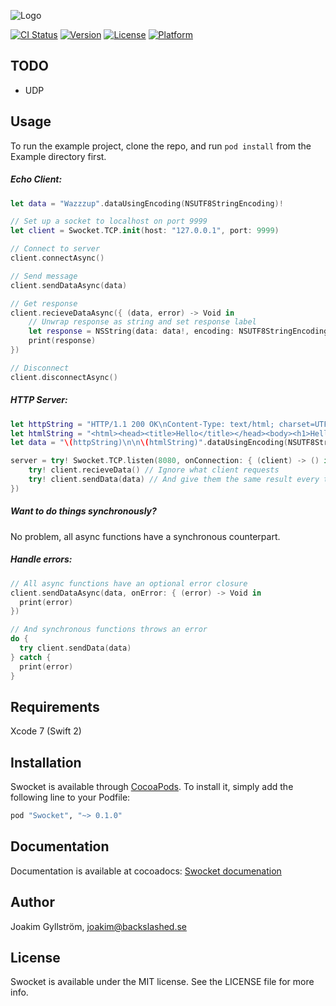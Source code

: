 ![Logo](Swocket.png)

[![CI Status](http://img.shields.io/travis/mikoaj/Swocket.svg?style=flat-square)](https://travis-ci.org/mikaoj/Swocket)
[![Version](https://img.shields.io/cocoapods/v/Swocket.svg?style=flat-square)](http://cocoapods.org/pods/Swocket)
[![License](https://img.shields.io/cocoapods/l/Swocket.svg?style=flat-square)](http://cocoapods.org/pods/Swocket)
[![Platform](https://img.shields.io/cocoapods/p/Swocket.svg?style=flat-square)](http://cocoapods.org/pods/Swocket)
## TODO
* UDP

## Usage

To run the example project, clone the repo, and run `pod install` from the Example directory first.

##### Echo Client:
```swift
let data = "Wazzzup".dataUsingEncoding(NSUTF8StringEncoding)!

// Set up a socket to localhost on port 9999
let client = Swocket.TCP.init(host: "127.0.0.1", port: 9999)

// Connect to server
client.connectAsync()

// Send message
client.sendDataAsync(data)

// Get response
client.recieveDataAsync({ (data, error) -> Void in
    // Unwrap response as string and set response label
    let response = NSString(data: data!, encoding: NSUTF8StringEncoding) as? String
    print(response)
})

// Disconnect
client.disconnectAsync()
```
##### HTTP Server:
```swift
let httpString = "HTTP/1.1 200 OK\nContent-Type: text/html; charset=UTF-8"
let htmlString = "<html><head><title>Hello</title></head><body><h1>Hello World!</h1><p>I am a tiny little web server</p></body></html>"
let data = "\(httpString)\n\n\(htmlString)".dataUsingEncoding(NSUTF8StringEncoding)!

server = try! Swocket.TCP.listen(8080, onConnection: { (client) -> () in
    try! client.recieveData() // Ignore what client requests
    try! client.sendData(data) // And give them the same result every time! :P
})
```
##### Want to do things synchronously?
No problem, all async functions have a synchronous counterpart.

##### Handle errors:
```swift
// All async functions have an optional error closure
client.sendDataAsync(data, onError: { (error) -> Void in
  print(error)
})

// And synchronous functions throws an error
do {
  try client.sendData(data)
} catch {
  print(error)
}
```

## Requirements

Xcode 7 (Swift 2)

## Installation

Swocket is available through [CocoaPods](http://cocoapods.org). To install
it, simply add the following line to your Podfile:

```ruby
pod "Swocket", "~> 0.1.0"
```

## Documentation

Documentation is available at cocoadocs: [Swocket documenation](http://cocoadocs.org/docsets/Swocket)

## Author

Joakim Gyllström, joakim@backslashed.se

## License

Swocket is available under the MIT license. See the LICENSE file for more info.
